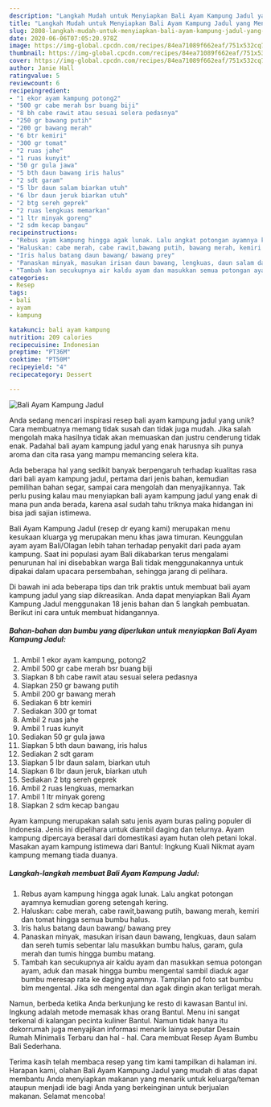 ```yaml
---
description: "Langkah Mudah untuk Menyiapkan Bali Ayam Kampung Jadul yang Menggugah Selera"
title: "Langkah Mudah untuk Menyiapkan Bali Ayam Kampung Jadul yang Menggugah Selera"
slug: 2808-langkah-mudah-untuk-menyiapkan-bali-ayam-kampung-jadul-yang-menggugah-selera
date: 2020-06-06T07:05:20.978Z
image: https://img-global.cpcdn.com/recipes/84ea71089f662eaf/751x532cq70/bali-ayam-kampung-jadul-foto-resep-utama.jpg
thumbnail: https://img-global.cpcdn.com/recipes/84ea71089f662eaf/751x532cq70/bali-ayam-kampung-jadul-foto-resep-utama.jpg
cover: https://img-global.cpcdn.com/recipes/84ea71089f662eaf/751x532cq70/bali-ayam-kampung-jadul-foto-resep-utama.jpg
author: Janie Hall
ratingvalue: 5
reviewcount: 6
recipeingredient:
- "1 ekor ayam kampung potong2"
- "500 gr cabe merah bsr buang biji"
- "8 bh cabe rawit atau sesuai selera pedasnya"
- "250 gr bawang putih"
- "200 gr bawang merah"
- "6 btr kemiri"
- "300 gr tomat"
- "2 ruas jahe"
- "1 ruas kunyit"
- "50 gr gula jawa"
- "5 bth daun bawang iris halus"
- "2 sdt garam"
- "5 lbr daun salam biarkan utuh"
- "6 lbr daun jeruk biarkan utuh"
- "2 btg sereh geprek"
- "2 ruas lengkuas memarkan"
- "1 ltr minyak goreng"
- "2 sdm kecap bangau"
recipeinstructions:
- "Rebus ayam kampung hingga agak lunak. Lalu angkat potongan ayamnya kemudian goreng setengah kering."
- "Haluskan: cabe merah, cabe rawit,bawang putih, bawang merah, kemiri dan tomat hingga semua bumbu halus."
- "Iris halus batang daun bawang/ bawang prey"
- "Panaskan minyak, masukan irisan daun bawang, lengkuas, daun salam dan sereh tumis sebentar lalu masukkan bumbu halus, garam, gula merah dan tumis hingga bumbu matang."
- "Tambah kan secukupnya air kaldu ayam dan masukkan semua potongan ayam, aduk dan masak hingga bumbu mengental sambil diaduk agar bumbu meresap rata ke daging ayamnya. Tampilan pd foto sat bumbu blm mengental. Jika sdh mengental dan agak dingin akan terligat merah."
categories:
- Resep
tags:
- bali
- ayam
- kampung

katakunci: bali ayam kampung 
nutrition: 209 calories
recipecuisine: Indonesian
preptime: "PT36M"
cooktime: "PT50M"
recipeyield: "4"
recipecategory: Dessert

---
```



![Bali Ayam Kampung Jadul](https://img-global.cpcdn.com/recipes/84ea71089f662eaf/751x532cq70/bali-ayam-kampung-jadul-foto-resep-utama.jpg)

Anda sedang mencari inspirasi resep bali ayam kampung jadul yang unik? Cara membuatnya memang tidak susah dan tidak juga mudah. Jika salah mengolah maka hasilnya tidak akan memuaskan dan justru cenderung tidak enak. Padahal bali ayam kampung jadul yang enak harusnya sih punya aroma dan cita rasa yang mampu memancing selera kita.

Ada beberapa hal yang sedikit banyak berpengaruh terhadap kualitas rasa dari bali ayam kampung jadul, pertama dari jenis bahan, kemudian pemilihan bahan segar, sampai cara mengolah dan menyajikannya. Tak perlu pusing kalau mau menyiapkan bali ayam kampung jadul yang enak di mana pun anda berada, karena asal sudah tahu triknya maka hidangan ini bisa jadi sajian istimewa.

Bali Ayam Kampung Jadul (resep dr eyang kami) merupakan menu kesukaan kluarga yg merupakan menu khas jawa timuran. Keunggulan ayam ayam Bali/Olagan lebih tahan terhadap penyakit dari pada ayam kampung. Saat ini populasi ayam Bali dikabarkan terus mengalami penurunan hal ini disebabkan warga Bali tidak menggunakannya untuk dipakai dalam upacara persembahan, sehingga jarang di pelihara.


Di bawah ini ada beberapa tips dan trik praktis untuk membuat bali ayam kampung jadul yang siap dikreasikan. Anda dapat menyiapkan Bali Ayam Kampung Jadul menggunakan 18 jenis bahan dan 5 langkah pembuatan. Berikut ini cara untuk membuat hidangannya.

<!--inarticleads1-->

##### Bahan-bahan dan bumbu yang diperlukan untuk menyiapkan Bali Ayam Kampung Jadul:

1. Ambil 1 ekor ayam kampung, potong2
1. Ambil 500 gr cabe merah bsr buang biji
1. Siapkan 8 bh cabe rawit atau sesuai selera pedasnya
1. Siapkan 250 gr bawang putih
1. Ambil 200 gr bawang merah
1. Sediakan 6 btr kemiri
1. Sediakan 300 gr tomat
1. Ambil 2 ruas jahe
1. Ambil 1 ruas kunyit
1. Sediakan 50 gr gula jawa
1. Siapkan 5 bth daun bawang, iris halus
1. Sediakan 2 sdt garam
1. Siapkan 5 lbr daun salam, biarkan utuh
1. Siapkan 6 lbr daun jeruk, biarkan utuh
1. Sediakan 2 btg sereh geprek
1. Ambil 2 ruas lengkuas, memarkan
1. Ambil 1 ltr minyak goreng
1. Siapkan 2 sdm kecap bangau


Ayam kampung merupakan salah satu jenis ayam buras paling populer di Indonesia. Jenis ini dipelihara untuk diambil daging dan telurnya. Ayam kampung dipercaya berasal dari domestikasi ayam hutan oleh petani lokal. Masakan ayam kampung istimewa dari Bantul: Ingkung Kuali Nikmat ayam kampung memang tiada duanya. 

<!--inarticleads2-->

##### Langkah-langkah membuat Bali Ayam Kampung Jadul:

1. Rebus ayam kampung hingga agak lunak. Lalu angkat potongan ayamnya kemudian goreng setengah kering.
1. Haluskan: cabe merah, cabe rawit,bawang putih, bawang merah, kemiri dan tomat hingga semua bumbu halus.
1. Iris halus batang daun bawang/ bawang prey
1. Panaskan minyak, masukan irisan daun bawang, lengkuas, daun salam dan sereh tumis sebentar lalu masukkan bumbu halus, garam, gula merah dan tumis hingga bumbu matang.
1. Tambah kan secukupnya air kaldu ayam dan masukkan semua potongan ayam, aduk dan masak hingga bumbu mengental sambil diaduk agar bumbu meresap rata ke daging ayamnya. Tampilan pd foto sat bumbu blm mengental. Jika sdh mengental dan agak dingin akan terligat merah.


Namun, berbeda ketika Anda berkunjung ke resto di kawasan Bantul ini. Ingkung adalah metode memasak khas orang Bantul. Menu ini sangat terkenal di kalangan pecinta kuliner Bantul. Namun tidak hanya itu dekorrumah juga menyajikan informasi menarik lainya seputar Desain Rumah Minimalis Terbaru dan hal - hal. Cara membuat Resep Ayam Bumbu Bali Sederhana. 

Terima kasih telah membaca resep yang tim kami tampilkan di halaman ini. Harapan kami, olahan Bali Ayam Kampung Jadul yang mudah di atas dapat membantu Anda menyiapkan makanan yang menarik untuk keluarga/teman ataupun menjadi ide bagi Anda yang berkeinginan untuk berjualan makanan. Selamat mencoba!
